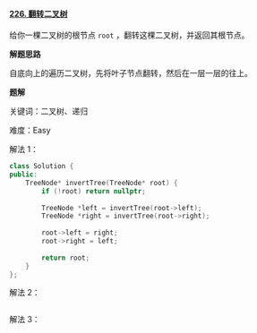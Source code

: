 #### [226. 翻转二叉树](https://leetcode.cn/problems/invert-binary-tree/)

给你一棵二叉树的根节点 `root` ，翻转这棵二叉树，并返回其根节点。

**解题思路**

自底向上的遍历二叉树，先将叶子节点翻转，然后在一层一层的往上。

**题解**

关键词：二叉树、递归

难度：Easy

解法 1：

```c++
class Solution {
public:
    TreeNode* invertTree(TreeNode* root) {
        if (!root) return nullptr;
        
        TreeNode *left = invertTree(root->left);
        TreeNode *right = invertTree(root->right);
        
        root->left = right;
        root->right = left;
        
        return root;
    }
};
```

解法 2：

```c++

```

解法 3：

```c++

```

